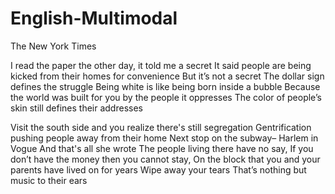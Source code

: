 # English-Multimodal
The New York Times

I read the paper the other day, it told me a secret
It said people are being kicked from their homes for convenience
But it’s not a secret
The dollar sign defines the struggle
Being white is like being born inside a bubble
Because the world was built for you by the people it oppresses
The color of people’s skin still defines their addresses

Visit the south side and you realize there's still segregation
Gentrification pushing people away from their home
Next stop on the subway– Harlem in Vogue
And that's all she wrote
The people living there have no say,
If you don’t have the money then you cannot stay,
On the block that you and your parents have lived on for years
Wipe away your tears
That’s nothing but music to their ears
